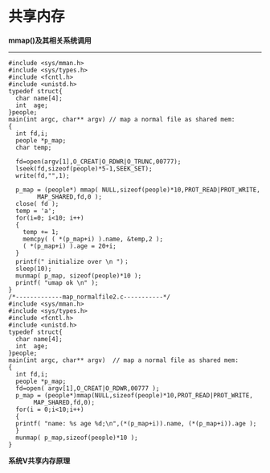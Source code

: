 # 共享内存 #

**mmap()及其相关系统调用**

------

    #include <sys/mman.h>
    #include <sys/types.h>
    #include <fcntl.h>
    #include <unistd.h>
    typedef struct{
      char name[4];
      int  age;
    }people;
    main(int argc, char** argv) // map a normal file as shared mem:
    {
      int fd,i;
      people *p_map;
      char temp;
       
      fd=open(argv[1],O_CREAT|O_RDWR|O_TRUNC,00777);
      lseek(fd,sizeof(people)*5-1,SEEK_SET);
      write(fd,"",1);
       
      p_map = (people*) mmap( NULL,sizeof(people)*10,PROT_READ|PROT_WRITE,
            MAP_SHARED,fd,0 );
      close( fd );
      temp = 'a';
      for(i=0; i<10; i++)
      {
        temp += 1;
        memcpy( ( *(p_map+i) ).name, &temp,2 );
        ( *(p_map+i) ).age = 20+i;
      }
      printf(" initialize over \n ")；
      sleep(10);
      munmap( p_map, sizeof(people)*10 );
      printf( "umap ok \n" );
    }
    /*-------------map_normalfile2.c-----------*/
    #include <sys/mman.h>
    #include <sys/types.h>
    #include <fcntl.h>
    #include <unistd.h>
    typedef struct{
      char name[4];
      int  age;
    }people;
    main(int argc, char** argv)  // map a normal file as shared mem:
    {
      int fd,i;
      people *p_map;
      fd=open( argv[1],O_CREAT|O_RDWR,00777 );
      p_map = (people*)mmap(NULL,sizeof(people)*10,PROT_READ|PROT_WRITE,
           MAP_SHARED,fd,0);
      for(i = 0;i<10;i++)
      {
      printf( "name: %s age %d;\n",(*(p_map+i)).name, (*(p_map+i)).age );
      }
      munmap( p_map,sizeof(people)*10 );
    }


**系统V共享内存原理**

